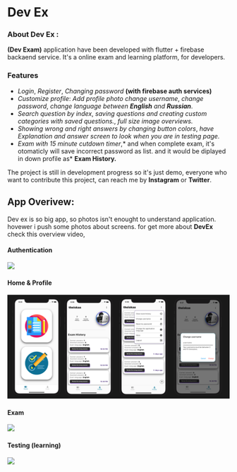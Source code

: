 # Dev Ex 

### About Dev Ex : 
**(Dev Exam)** application have been developed with flutter + firebase backaend service.
It's a online exam and learning platform, for developers.

### Features
- *Login*, *Register*, *Changing password* **(with firebase auth services)**
- *Customize profile*: *Add profile photo* *change username*, *change password*, *change language between **English** and **Russian***.
- *Search question by index*, *saving questions and creating custom categories with saved questions.*, *full size image overviews.*
- *Showing wrong and right answers by changing button colors*, *have Explanation and answer screen to look when you are in testing page.*
- *Exam with 15 minute cutdown timer*,* and when complete exam, it's otomaticly will save incorrect password as list. and it would be diplayed in down profile as* **Exam History.**

The project is still in development progress so it's just demo, everyone who want to contribute this project, can reach me by **Instagram** or **Twitter**.

## App Overivew:
Dev ex is so big app, so photos isn't enought to understand application. hovewer i push some photos about screens. 
for get more about **DevEx** check this overview video,

#### Authentication
<img src="https://github.com/theiskaa/DevEx/blob/develop/assets/overview/auth.png" width="600">

#### Home & Profile
<img src="https://github.com/theiskaa/DevEx/blob/develop/assets/overview/profile.png" width="600">

#### Exam 
<img src="https://github.com/theiskaa/DevEx/blob/develop/assets/overview/exam.png" width="600">

#### Testing (learning) 
<img src="https://github.com/theiskaa/DevEx/blob/develop/assets/overview/test.png" width="400">


